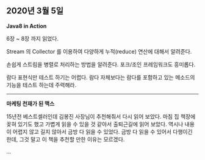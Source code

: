 ## 2020년 3월 5일

**Java8 in Action** 

6장 ~ 8장 까지 읽었다. 

Stream 의 Collector 를 이용하여 다양하게 누적(reduce) 연산에 대해서 알려준다.

손쉽게 스트림을 병렬로 처리하는 방법을 알려준다. 포크/조인 프레임워크도 흥미롭다.

람다 표현식만 테스트 하기는 어렵다. 람다 자체보다는 람다를 포함하고 있는 메소드의 기능을 테스트 하는데 주력해라.

***

**마케팅 천재가 된 맥스**

15년전 베스트셀러인데 김봉진 사장님이 추천해줘서 다시 읽어 보았다. 마침 집 책장에 꽂혀 있기도 했고 가볍게 읽을 수 있을 것 같아서 출퇴근길에 읽어 보았다. 역시나 내용이 어렵지 않고 길지 않아서 금방 다 읽을 수 있었다. 금방 다 읽을 수 있어서 다행이긴 한데, 그것 말고 이 책을 추천할 만한 이유는 모르겠다.


...
